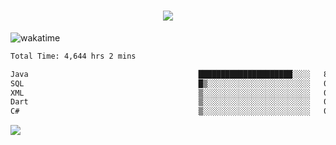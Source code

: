 <h1 align="center">
  <img src="https://readme-typing-svg.herokuapp.com/?font=Righteous&size=35&center=true&vCenter=true&width=500&height=70&duration=4000&lines=Hi!+%F0%9F%91%8B+I%27m+Ali%20Osman!;" />
</h1>


![wakatime](https://wakatime.com/share/@aliosmanoktar/3a8ffe71-6da4-4964-913b-2f09afbe53bf.svg?cache=none)
<!--START_SECTION:waka-->

```txt
Total Time: 4,644 hrs 2 mins

Java                                      █████████████████████░░░░   84.58 %
SQL                                       █▒░░░░░░░░░░░░░░░░░░░░░░░   05.78 %
XML                                       ▒░░░░░░░░░░░░░░░░░░░░░░░░   01.94 %
Dart                                      ▒░░░░░░░░░░░░░░░░░░░░░░░░   01.50 %
C#                                        ▒░░░░░░░░░░░░░░░░░░░░░░░░   00.79 %
```

<!--END_SECTION:waka-->

<img src="https://profile-counter.glitch.me/aliosmanoktar/count.svg" />

